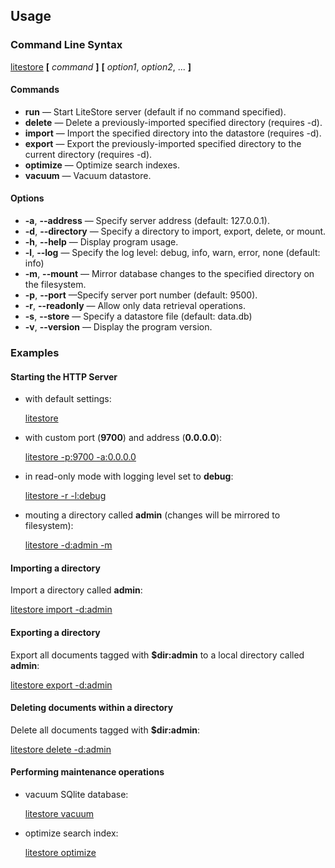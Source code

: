 ## Usage

### Command Line Syntax

[litestore](class:kwd) **[** _command_ **]** **[** _option1_, _option2_, ... **]**

#### Commands

* **run** &mdash; Start LiteStore server (default if no command specified).
* **delete** &mdash; Delete a previously-imported specified directory (requires -d).
* **import** &mdash; Import the specified directory into the datastore (requires -d).
* **export** &mdash; Export the previously-imported specified directory to the current directory (requires -d).
* **optimize** &mdash; Optimize search indexes.
* **vacuum** &mdash; Vacuum datastore.

#### Options

* **-a**, **-\-address** &mdash; Specify server address (default: 127.0.0.1).
* **-d**, **-\-directory** &mdash; Specify a directory to import, export, delete, or mount.
* **-h**, **-\-help** &mdash; Display program usage.
* **-l**, **-\-log** &mdash; Specify the log level: debug, info, warn, error, none (default: info)
* **-m**, **-\-mount** &mdash; Mirror database changes to the specified directory on the filesystem.
* **-p**, **-\-port** &mdash;Specify server port number (default: 9500).
* **-r**, **-\-readonly** &mdash; Allow only data retrieval operations.
* **-s**, **-\-store** &mdash; Specify a datastore file (default: data.db)
* **-v**, **-\-version** &mdash; Display the program version.

### Examples

#### Starting the HTTP Server

* with default settings:
  
  [litestore](class:cmd)
* with custom port (**9700**) and address (**0.0.0.0**):
 
  [litestore -p:9700 -a:0.0.0.0](class:cmd)

* in read-only mode with logging level set to **debug**:

  [litestore -r -l:debug](class:cmd)
  
* mouting a directory called **admin** (changes will be mirrored to filesystem):

  [litestore -d:admin -m](class:cmd)

#### Importing a directory

Import a directory called **admin**:

[litestore import -d:admin](class:cmd)

#### Exporting a directory

Export all documents tagged with **$dir:admin** to a local directory called **admin**:

[litestore export -d:admin](class:cmd)

#### Deleting documents within a directory

Delete all documents tagged with **$dir:admin**:

[litestore delete -d:admin](class:cmd)

#### Performing maintenance operations

* vacuum SQlite database:

  [litestore vacuum](class:cmd)

* optimize search index:

  [litestore optimize](class:cmd)